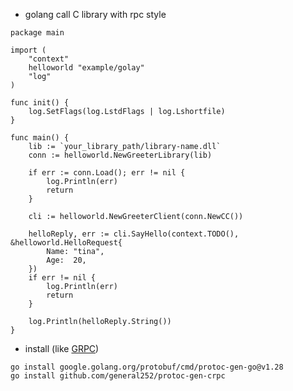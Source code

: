 
- golang call C library with rpc style

```
package main

import (
	"context"
	helloworld "example/golay"
	"log"
)

func init() {
	log.SetFlags(log.LstdFlags | log.Lshortfile)
}

func main() {
	lib := `your_library_path/library-name.dll`
	conn := helloworld.NewGreeterLibrary(lib)

	if err := conn.Load(); err != nil {
		log.Println(err)
		return
	}

	cli := helloworld.NewGreeterClient(conn.NewCC())

	helloReply, err := cli.SayHello(context.TODO(), &helloworld.HelloRequest{
		Name: "tina",
		Age:  20,
	})
	if err != nil {
		log.Println(err)
		return
	}

	log.Println(helloReply.String())
}

```


- install (like [GRPC](https://www.grpc.io/docs/languages/go/quickstart/))
```
go install google.golang.org/protobuf/cmd/protoc-gen-go@v1.28
go install github.com/general252/protoc-gen-crpc
```
